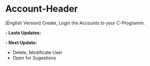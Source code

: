 # Account-Header
[English Version] Create, Login the Accounts to your C-Programm.

**- Lasts Updates:**


**- Next Update:**
  - Delete, Modificate User
  - Open for Sugestions
